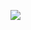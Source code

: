![](https://i2.wp.com/neptune.ai/wp-content/uploads/TFX-libraries-components.png?resize=1024%2C356&ssl=1)














